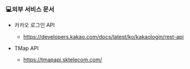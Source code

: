 ### 💻외부 서비스 문서

- 카카오 로그인 API
  - https://developers.kakao.com/docs/latest/ko/kakaologin/rest-api

- TMap API
  - https://tmapapi.sktelecom.com/